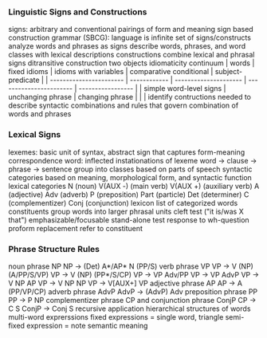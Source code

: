 ### Linguistic Signs and Constructions
signs: arbitrary and conventional pairings of form and meaning
	sign based construction grammar (SBCG): language is infinite set of signs/constructs
	analyze words and phrases as signs
	describe words, phrases, and word classes with lexical descriptions
	constructions combine lexical and phrasal signs
	ditransitive construction
		two objects
idiomaticity continuum
| words                   | fixed idioms | idioms with variables | comparative conditional | subject-predicate |
| ----------------------- | ------------ | --------------------- | ----------------------- | ----------------- |
| simple word-level signs | unchanging phrase | changing phrase |                         |                   |
identify contructions needed to describe syntactic combinations and rules that govern combination of words and phrases
### Lexical Signs
lexemes: basic unit of syntax, abstract sign that captures form-meaning correspondence
	word: inflected instationations of lexeme
		word -> clause -> phrase -> sentence
	group into classes based on parts of speech
	syntactic categories based on meaning, morphological form, and syntactic function
	lexical categories
		N (noun)
		V(AUX -) (main verb)
		V(AUX +) (auxiliary verb)
		A (adjective)
		Adv (adverb)
		P (preposition)
		Part (particle)
		Det (determiner)
		C (complementizer)
		Conj (conjunction)
	lexicon
		list of categorized words
constituents
	group words into larger phrasal units
	cleft test ("it is/was X that")
		emphasizable/focusable
	stand-alone test
		response to wh-question
	proform replacement
		refer to constituent
### Phrase Structure Rules
noun phrase NP
	NP -> (Det) A*/AP* N (PP/S)
verb phrase VP
	VP -> V (NP) (A/PP/S/VP)
	VP -> V (NP) (PP*/S/CP)
	VP -> VP Adv/PP
	VP -> VP AdvP
	VP -> V NP AP
	VP -> V NP NP
	VP -> V[AUX+] VP
adjective phrase AP
	AP -> A (PP/VP/CP)
adverb phrase AdvP
	AdvP -> (AdvP) Adv
preposition phrase PP
	PP -> P NP
complementizer phrase CP and conjunction phrase ConjP
	CP -> C S
	ConjP -> Conj S
recursive application
	hierarchical structures of words
multi-word exprerssions
	fixed expressions = single word, triangle
	semi-fixed expression = note semantic meaning